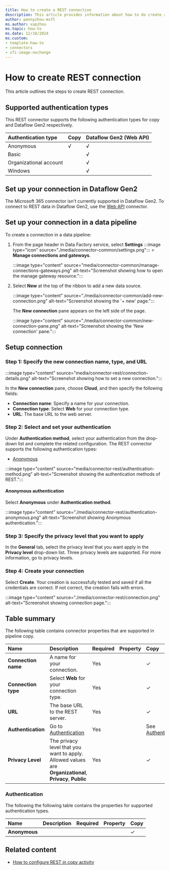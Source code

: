 ```yaml
---
title: How to create a REST connection
description: This article provides information about how to do create a REST connection in Microsoft Fabric.
author: pennyzhou-msft
ms.author: xupzhou
ms.topic: how-to
ms.date: 12/18/2024
ms.custom:
- template-how-to
- connectors
- sfi-image-nochange
---
```


# How to create REST connection

This article outlines the steps to create REST connection.

## Supported authentication types

This REST connector supports the following authentication types for copy and Dataflow Gen2 respectively.  

|Authentication type |Copy |Dataflow Gen2 (Web API) |
|:---|:---|:---|
|Anonymous| √| √|
|Basic| | √|
|Organizational account| | √|
|Windows| | √|

## Set up your connection in Dataflow Gen2

The Microsoft 365 connector isn't currently supported in Dataflow Gen2. To connect to REST data in Dataflow Gen2, use the [Web API](/power-query/connectors/web/web) connector.

## Set up your connection in a data pipeline

To create a connection in a data pipeline:

1. From the page header in Data Factory service, select **Settings** :::image type="icon" source="./media/connector-common/settings.png"::: > **Manage connections and gateways**.

   :::image type="content" source="media/connector-common/manage-connections-gateways.png" alt-text="Screenshot showing how to open the manage gateway resource.":::

2. Select **New** at the top of the ribbon to add a new data source.

    :::image type="content" source="./media/connector-common/add-new-connection.png" alt-text="Screenshot showing the '+ new' page.":::

    The **New connection** pane appears on the left side of the page.

    :::image type="content" source="./media/connector-common/new-connection-pane.png" alt-text="Screenshot showing the 'New connection' pane.":::

## Setup connection

### Step 1: Specify the new connection name, type, and URL

   :::image type="content" source="media/connector-rest/connection-details.png" alt-text="Screenshot showing how to set a new connection.":::

In the **New connection** pane, choose **Cloud**, and then specify the following fields:

- **Connection name**: Specify a name for your connection.
- **Connection type**: Select **Web** for your connection type.
- **URL**: The base URL to the web server.

### Step 2:  Select and set your authentication

Under **Authentication method**, select your authentication from the drop-down list and complete the related configuration. The REST connector supports the following authentication types:

- [Anonymous](#anonymous-authentication)

:::image type="content" source="media/connector-rest/authentication-method.png" alt-text="Screenshot showing the authentication methods of REST.":::

#### Anonymous authentication

Select **Anonymous** under **Authentication method**.

:::image type="content" source="./media/connector-rest/authentication-anonymous.png" alt-text="Screenshot showing Anonymous authentication.":::

### Step 3: Specify the privacy level that you want to apply

In the **General** tab, select the privacy level that you want apply in the **Privacy level** drop-down list. Three privacy levels are supported. For more information, go to privacy levels.

### Step 4: Create your connection

Select **Create**. Your creation is successfully tested and saved if all the credentials are correct. If not correct, the creation fails with errors.

:::image type="content" source="./media/connector-rest/connection.png" alt-text="Screenshot showing connection page.":::

## Table summary

The following table contains connector properties that are supported in pipeline copy.

|Name|Description|Required|Property|Copy|
|:---|:---|:---|:---|:---|
|**Connection name**|A name for your connection.|Yes||✓|
|**Connection type**|Select **Web** for your connection type.|Yes||✓|
|**URL**|The base URL to the REST server.|Yes||✓|
|**Authentication**|Go to [Authentication](#authentication) |Yes||See [Authentication](#authentication)|
|**Privacy Level**|The privacy level that you want to apply. Allowed values are **Organizational**, **Privacy**, **Public**|Yes||✓|

### Authentication

The following the following table contains the properties for supported authentication types.

|Name|Description|Required|Property|Copy|
|:---|:---|:---|:---|:---|
|**Anonymous**||||✓|

## Related content

- [How to configure REST in copy activity](connector-rest-copy-activity.md)

